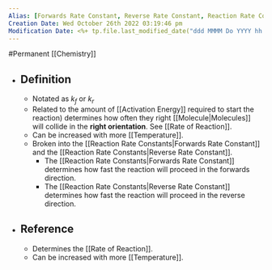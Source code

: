 ```yaml
---
Alias: [Forwards Rate Constant, Reverse Rate Constant, Reaction Rate Constant]
Creation Date: Wed October 26th 2022 03:19:46 pm 
Modification Date: <%+ tp.file.last_modified_date("ddd MMMM Do YYYY hh:mm:ss a") %>
---
```

#Permanent [[Chemistry]]

- ## Definition
	- Notated as $k_f$ or $k_r$
	- Related to the amount of [[Activation Energy]] required to start the reaction) determines how often they right [[Molecule|Molecules]] will collide in the **right orientation**. See [[Rate of Reaction]].
	- Can be increased with more [[Temperature]].
	- Broken into the [[Reaction Rate Constants|Forwards Rate Constant]] and the [[Reaction Rate Constants|Reverse Rate Constant]].
		- The [[Reaction Rate Constants|Forwards Rate Constant]] determines how fast the reaction will proceed in the forwards direction.
		- The [[Reaction Rate Constants|Reverse Rate Constant]] determines how fast the reaction will proceed in the reverse direction.
- ## Reference
	- Determines the [[Rate of Reaction]].
	- Can be increased with more [[Temperature]].
